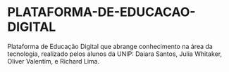 # PLATAFORMA-DE-EDUCACAO-DIGITAL
Plataforma de Educação Digital que abrange conhecimento na área da tecnologia, realizado pelos alunos da UNIP:  Daiara Santos,  Julia Whitaker, Oliver Valentim, e Richard Lima.
